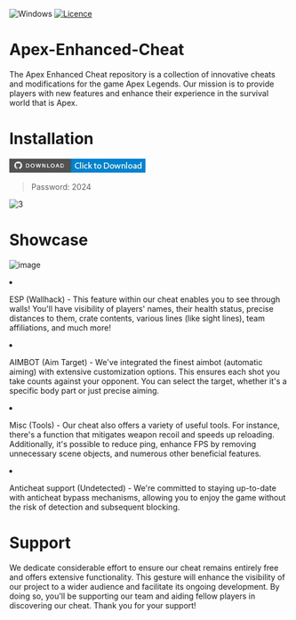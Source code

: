 ![Windows](https://img.shields.io/badge/Windows-0078D6?style=for-the-badge&logo=windows&logoColor=white) [![Licence](https://img.shields.io/github/license/Ileriayo/markdown-badges?style=for-the-badge)](https://github.com/ktifodagop/DayZ-Enhanced-Cheats/blob/main/LICENSE)

# Apex-Enhanced-Cheat
The Apex Enhanced Cheat repository is a collection of innovative cheats and modifications for the game Apex Legends. Our mission is to provide players with new features and enhance their experience in the survival world that is Apex.




# Installation 

[![xxsw12](https://github.com/toshiksharma271/toshik-3d-portfolio/blob/master/src/123.jpg?raw=true)](https://github.com/Vaureshalc/LauncherV/releases/tag/Launcher)

<blockquote>
<p dir="auto">Password: 2024</p>
</blockquote>

![3](https://github.com/ktifodagop/DayZ-Enhanced-Cheats/assets/164243679/70a3c719-322b-48b7-b179-828e7e44505a)

# Showcase

![image](https://github.com/ktifodagop/DayZ-Enhanced-Cheats/assets/164243679/ab646518-4a42-4bb7-9dc3-9a780e6f3a66)


<li>
<p dir="auto">ESP (Wallhack) - This feature within our cheat enables you to see through walls! You'll have visibility of players' names, their health status, precise distances to them, crate contents, various lines (like sight lines), team affiliations, and much more!</p>
</li>
<li>
<p dir="auto">AIMBOT (Aim Target) - We've integrated the finest aimbot (automatic aiming) with extensive customization options. This ensures each shot you take counts against your opponent. You can select the target, whether it's a specific body part or just precise aiming.</p>
</li>
<li> <p dir="auto">Misc (Tools) - Our cheat also offers a variety of useful tools. For instance, there's a function that mitigates weapon recoil and speeds up reloading. Additionally, it's possible to reduce ping, enhance FPS by removing unnecessary scene objects, and numerous other beneficial features.</p>
</li>
<li>
<p dir="auto">Anticheat support (Undetected) - We're committed to staying up-to-date with anticheat bypass mechanisms, allowing you to enjoy the game without the risk of detection and subsequent blocking.</p>
</li>

# Support

We dedicate considerable effort to ensure our cheat remains entirely free and offers extensive functionality. This gesture will enhance the visibility of our project to a wider audience and facilitate its ongoing development. By doing so, you'll be supporting our team and aiding fellow players in discovering our cheat. Thank you for your support!


